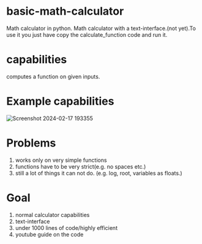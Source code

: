 # basic-math-calculator
Math calculator in python. Math calculator with a text-interface.(not yet).To use it you just have copy the calculate_function code and run it. 

# capabilities
computes a function on given inputs.

# Example capabilities
![Screenshot 2024-02-17 193355](https://github.com/fjeh98fjdhle/basic-math-calculator/assets/144729384/92851e0a-ccc8-4741-933d-55107dceb834)


# Problems
1. works only on very simple functions
2. functions have to be very strict(e.g. no spaces etc.)
3. still a lot of things it can not do. (e.g. log, root, variables as floats.) 

# Goal 
1. normal calculator capabilities
2. text-interface
3. under 1000 lines of code/highly efficient
4. youtube guide on the code

